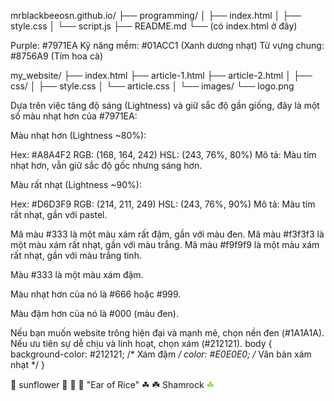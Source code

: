 mrblackbeeosn.github.io/
├── programming/
│   ├── index.html
│   ├── style.css
│   └── script.js
├── README.md
└── (có index.html ở đây)

Purple: #7971EA
Kỹ năng mềm: #01ACC1 (Xanh dương nhạt)
Từ vựng chung: #8756A9 (Tím hoa cà)

my_website/
├── index.html
├── article-1.html
├── article-2.html
│
├── css/
│   ├── style.css
│   └── article.css
│
└── images/
    └── logo.png

Dựa trên việc tăng độ sáng (Lightness) và giữ sắc độ gần giống, đây là một số màu nhạt hơn của #7971EA:

Màu nhạt hơn (Lightness ~80%):

Hex: #A8A4F2
RGB: (168, 164, 242)
HSL: (243, 76%, 80%)
Mô tả: Màu tím nhạt hơn, vẫn giữ sắc độ gốc nhưng sáng hơn.


Màu rất nhạt (Lightness ~90%):

Hex: #D6D3F9
RGB: (214, 211, 249)
HSL: (243, 76%, 90%)
Mô tả: Màu tím rất nhạt, gần với pastel.

Mã màu #333 là một màu xám rất đậm, gần với màu đen.
Mã màu #f3f3f3 là một màu xám rất nhạt, gần với màu trắng.
Mã màu #f9f9f9 là một màu xám rất nhạt, gần với màu trắng tinh.

Màu #333 là một màu xám đậm.

Màu nhạt hơn của nó là #666 hoặc #999.

Màu đậm hơn của nó là #000 (màu đen).

Nếu bạn muốn website trông hiện đại và mạnh mẽ, chọn nền đen (#1A1A1A). Nếu ưu tiên sự dễ chịu và linh hoạt, chọn xám (#212121).
body {
  background-color: #212121; /* Xám đậm */
  color: #E0E0E0; /* Văn bản xám nhạt */
}

&#127803; sunflower 🌻
&#127806; 🌾 "Ear of Rice"
&#9752; ☘️ Shamrock <span style="color:#86d731;;">&#9752;</span>


